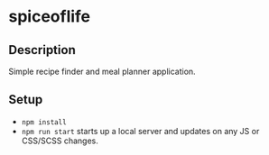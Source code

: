 # spiceoflife

## Description

Simple recipe finder and meal planner application. 

## Setup

- `npm install`
- `npm run start` starts up a local server and updates on any JS or CSS/SCSS changes.

